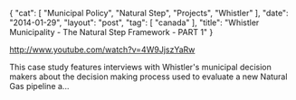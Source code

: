 {
   "cat": [
      "Municipal Policy",
      "Natural Step",
      "Projects",
      "Whistler"
   ],
   "date": "2014-01-29",
   "layout": "post",
   "tag": [
      "canada"
   ],
   "title": "Whistler Municipality - The Natural Step Framework - PART 1"
}

http://www.youtube.com/watch?v=4W9JjszYaRw  

This case study features interviews with Whistler's municipal decision makers about the decision making process used to evaluate a new Natural Gas pipeline a...